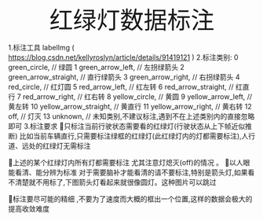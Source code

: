 <div align='center' ><font size='70'>红绿灯数据标注</font></div>

1.标注工具
labelImg ( https://blog.csdn.net/kellyroslyn/article/details/91419121 )
2.标注类别:
0	green_circle,				// 绿圆
1	green_arrow_left,			// 左拐绿箭头
2	green_arrow_straight, 	// 直行绿箭头
3	green_arrow_right,		// 右拐绿箭头
4	red_circle,					// 红灯圆
5	red_arrow_left,			// 红左转
6	red_arrow_straight,		// 红直行
7	red_arrow_right,			// 红右转
8	yellow_circle,				// 黄圆
9	yellow_arrow_left,		// 黄左转
10	yellow_arrow_straight,	// 黄直行
11	yellow_arrow_right,		// 黄右转
12	off,							// 灯灭
13	unknown,					// 未知类别,不建议标注,遇到不在上述类别内的直接忽略即可
3.标注要求
只标注当前行驶状态需要看的红绿灯(行驶状态从上下帧近似推断)
比如当前车辆直行,只需要标注绿框的红绿灯(此红绿灯内的灯都需要标注),人行道、远处的红绿灯无需标注

上述的某个红绿灯内所有灯都需要标注
尤其注意灯熄灭(off)的情况
。
以人眼能看清、能分辨为标准
对于需要脑补才能看清的请不要标注,特别是箭头灯,如果看不清楚就不用标了,下图箭头灯看起来就很像圆灯。这种图片可以跳过

标注要尽可能的精细 ,不要为了速度而大概的框出一个位置,这样的数据会极大的提高收敛难度